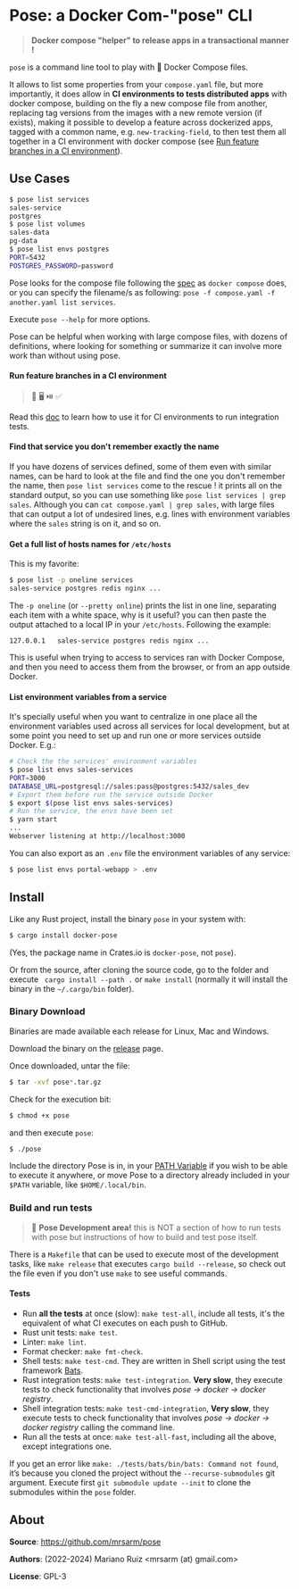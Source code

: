 Pose: a Docker Com-"pose" CLI
=============================

> **Docker compose "helper" to release apps in a transactional manner !**

`pose` is a command line tool to play with :whale: Docker Compose files.

It allows to list some properties from your `compose.yaml` file, but more
importantly, it does allow in **CI environments to tests distributed apps**
with docker compose, building on the fly a new compose file from another,
replacing tag versions from the images with a new remote
version (if exists), making it possible to develop a feature across
dockerized apps, tagged with a common name, e.g. `new-tracking-field`,
to then test them all together in a CI environment with docker compose
(see [Run feature branches in a CI environment](#run-feature-branches-in-a-ci-environment)).

## Use Cases

```bash
$ pose list services
sales-service
postgres
$ pose list volumes
sales-data
pg-data
$ pose list envs postgres
PORT=5432
POSTGRES_PASSWORD=password
```

Pose looks for the compose file following the [spec](https://github.com/compose-spec/compose-spec/blob/master/spec.md#compose-file)
as `docker compose` does, or you can specify the filename/s
as following: `pose -f compose.yaml -f another.yaml list services`.

Execute `pose --help` for more options.

Pose can be helpful when working with large compose files, with dozens of definitions,
where looking for something or summarize it can involve more work than without using pose.

#### Run feature branches in a CI environment

> 🐳 🖥 ⏯ ✅

Read this [doc](Run-CI-envs.md) to learn how to use it for CI environments to run integration tests.

#### Find that service you don't remember exactly the name

If you have dozens of services defined, some of them even with similar names, can be hard
to look at the file and find the one you don't remember the name, then `pose list services`
come to the rescue ! it prints all on the standard output, so you can use something
like `pose list services | grep sales`. Although you can `cat compose.yaml | grep sales`,
with large files that can output a lot of undesired lines, e.g. lines with environment
variables where the `sales` string is on it, and so on.

#### Get a full list of hosts names for `/etc/hosts`

This is my favorite:

```bash
$ pose list -p oneline services
sales-service postgres redis nginx ...
```

The `-p oneline` (or `--pretty online`) prints the list in one line, separating each
item with a white space, why is it useful? you can then paste the output attached to
a local IP in your `/etc/hosts`. Following the example:

```
127.0.0.1   sales-service postgres redis nginx ...
```

This is useful when trying to access to services ran with Docker Compose, and
then you need to access them from the browser, or from an app outside Docker.

#### List environment variables from a service

It's specially useful when you want to centralize in one place all the environment
variables used across all services for local development, but at some point you need
to set up and run one or more services outside Docker. E.g.:

```bash
# Check the the services' environment variables
$ pose list envs sales-services
PORT=3000
DATABASE_URL=postgresql://sales:pass@postgres:5432/sales_dev
# Export them before run the service outside Docker
$ export $(pose list envs sales-services)
# Run the service, the envs have been set
$ yarn start
...
Webserver listening at http://localhost:3000
```

You can also export as an `.env` file the environment variables
of any service:

```bash
$ pose list envs portal-webapp > .env
```

## Install

Like any Rust project, install the binary `pose` in your system with:

```bash
$ cargo install docker-pose
```

(Yes, the package name in Crates.io is `docker-pose`, not `pose`).

Or from the source, after cloning the source code, go to the folder and
execute ` cargo install --path .` or `make install` (normally it will
install the binary in the `~/.cargo/bin` folder).

### Binary Download

Binaries are made available each release for Linux, Mac and Windows.

Download the binary on the [release](https://github.com/mrsarm/pose/releases) page.

Once downloaded, untar the file:

```bash
$ tar -xvf pose*.tar.gz
```

Check for the execution bit:

```bash
$ chmod +x pose
```

and then execute `pose`:

```bash
$ ./pose
```

Include the directory Pose is in, in your [PATH Variable](https://www.baeldung.com/linux/path-variable)
if you wish to be able to execute it anywhere, or move Pose to a directory already
included in your `$PATH` variable, like `$HOME/.local/bin`.

### Build and run tests

> 🚧 **Pose Development area!** this is NOT a section of how to run tests with pose
> but instructions of how to build and test pose itself.

There is a `Makefile` that can be used to execute most of the development tasks,
like `make release` that executes `cargo build --release`, so check out the file
even if you don't use `make` to see useful commands.

#### Tests

- Run **all the tests** at once (slow): `make test-all`, include all tests, it's the
  equivalent of what CI executes on each push to GitHub.
- Rust unit tests: `make test`.
- Linter: `make lint`.
- Format checker: `make fmt-check`.
- Shell tests: `make test-cmd`. They are written in Shell script using 
  the test framework [Bats](https://bats-core.readthedocs.io).
- Rust integration tests: `make test-integration`. **Very slow**, they execute
  tests to check functionality that involves _pose → docker → docker registry_.
- Shell integration tests: `make test-cmd-integration`, **Very slow**, they execute
  tests to check functionality that involves _pose → docker → docker registry_ calling
  the command line.
- Run all the tests at once: `make test-all-fast`, including all the above,
  except integrations one.

If you get an error like `make: ./tests/bats/bin/bats: Command not found`,
it’s because you cloned the project without the `--recurse-submodules` git argument.
Execute first `git submodule update --init` to clone the submodules within the `pose` folder.


## About

**Source**: https://github.com/mrsarm/pose

**Authors**: (2022-2024) Mariano Ruiz <mrsarm (at) gmail.com>

**License**: GPL-3

